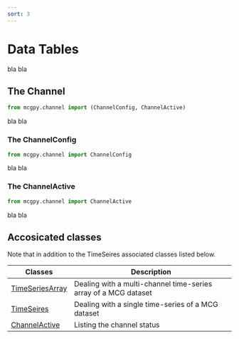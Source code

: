 ```yaml
---
sort: 3
---
```


# Data Tables

bla bla

## The Channel

```python
from mcgpy.channel import (ChannelConfig, ChannelActive)
```

bla bla

### The ChannelConfig

```python
from mcgpy.channel import ChannelConfig
```

bla bla

### The ChannelActive

```python
from mcgpy.channel import ChannelActive
```

bla bla

## Accosicated classes

Note that in addition to the TimeSeires associated classes listed below.

| Classes             | Description                   |
|---------------------|-------------------------------|
| [TimeSeriesArray]() | Dealing with a multi-channel time-series array of a MCG dataset | 
| [TimeSeires]()      | Dealing with a single time-series of a MCG dataset |
| [ChannelActive]()   | Listing the channel status |
